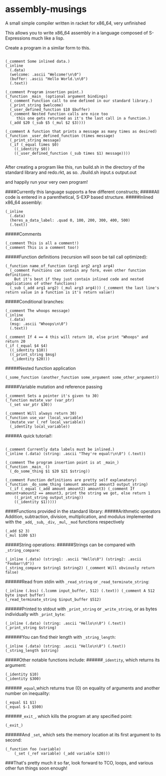 # assembly-musings
A small simple compiler written in racket for x86_64, very unfinished

This allows you to write x86_64 assembly in a language composed of S-Expressions much like a lisp.

Create a program in a similar form to this.

```Assembly

(_comment Some inlined data.)
(_inline
  (.data)
  (welcome: .ascii "Welcome!\n\0")
  (buffer: .ascii "Hello World.\n\0")
  (.text))
  
(_comment Program insertion point.)
(_function _main_ (optional argument bindings)
  (_comment Function call to one defined in our standard library.)
  (_print_string $welcome)
  (_user_defined_function $10 $buffer)
  (_comment Nested function calls are nice too
     this one gets returned as it's the last call in a function.)
  (_add $20 (_sub $5 (_mul $2 $3))))

(_comment A function that prints a message as many times as desired)
(_function _user_defined_function (times message)
  (_print_string message)
  (_if (_equal times $0)
    ((_identity $0))
    ((_user_defined_function (_sub times $1) message))))
  
```

After creating a program like this, run build.sh in the directory of the standard library and redo.rkt, as so.
./build.sh input.s output.out

and happily run your very own program!

####Currently this language supports a few different constructs;
#####All code is entered in a parenthetical, S-EXP based structure.
#####Inlined x86_64 assembly:
```Assembly
(_inline
  (.data)
  (heres_a_data_label: .quad 0, 100, 200, 300, 400, 500)
  (.text))
```
#####Comments
```Assembly
(_comment This is all a comment!)
(_comment This is a comment too!)
```
#####Function definitions (recursion will soon be tail call optimized):
```Assembly
(_function name_of_function (arg1 arg2 arg3 arg4)
  (_comment Functions can contain any form, even other function definitions.
    But it's best if they just contain inlined code and nested applications of other functions)
  (_sub (_add arg1 arg2) (_mul arg3 arg4))) (_comment the last line's return value in a function is it's return value!)
```
#####Conditional branches:
```Assembly
(_comment The whoops message)
(_inline
  (.data)
  (msg: .ascii "Whoops\n\0")
  (.text))

(_comment If 4 == 4 this will return 10, else print "Whoops" and return 20
(_if (_equal $4 $4)
  ((_identity $10))
  ((_print_string $msg)
   (_identity $20)))
```
#####Nested function application
```Assembly
(_some_function (another_function some_argument some_other_argument))
```
#####Variable mutation and reference passing
```Assembly
(_comment Sets a pointer it's given to 30)
(_function mutate_var (var_ptr)
  (_set var_ptr $30))

(_comment Will always return 30)
(_function use_var (local_variable)
  (mutate_var (_ref local_variable))
  (_identity local_variable))
```
#####A quick tutorial!:
```Assembly

(_comment Currently data labels must be inlined.)
(_inline (.data) (string: .ascii "They're equal!\n\0") (.text))

(_comment The program insertion point is at _main_)
(_function _main_ ()
  (_do_some_thing $1 $20 $21 $string))

(_comment Function definitions are pretty self explanatory)
(_function _do_some_thing (amount amount2 amount3 output_string)
  (_if (_equal (_add amount amount2) amount3) (_comment If amount+amount2 == amount3, print the string we got, else return 1
    ((_print_string output_string))
    ((_identity $1)))))
```
####Functions provided in the standard library:
#####Arithmetic operators
Addition, subtraction, division, multiplication, and modulus implemented with the `_add`, `_sub`, `_div`, `_mul`, `_mod` functions respectively
```Assembly
(_add $2 3)
(_mul $100 $3)
```
#####String operations:
######Strings can be compared with `_string_compare`:
```Assembly
(_inline (.data) (string1: .ascii "Hello\0") (string2: .ascii "Foobar!\0"))
(_string_compare $string1 $string2) (_comment Will obviously return false)
```
######Read from stdin with `_read_string` or `_read_terminate_string`:
```Assembly
(_inline (.bss) (.lcomm input_buffer, 512) (.text)) (_comment A 512 byte input buffer)
(_read_terminate_string $input_buffer $512)
```
######Printed to stdout with `_print_string` or `_write_string`, or as bytes individually with `_print_byte`:
```Assembly
(_inline (.data) (string: .ascii "Hello\n\0") (.text))
(_print_string $string)
```
######You can find their length with `_string_length`:
```Assembly
(_inline (.data) (string: .ascii "Hello\n\0") (.text))
(_string_length $string)
```
#####Other notable functions include:
######`_identity`, which returns its argument:
```Assembly
(_identity $10)
(_identity $300)
```
######`_equal`,which returns true (0) on equality of arguments and another number on inequality:
```Assembly
(_equal $1 $1)
(_equal $-1 $500)
```
######`_exit_`, which kills the program at any specified point:
```Assembly
(_exit_)
```
######And `_set`, which sets the memory location at its first argument to its second:
```Assembly
(_function foo (variable)
	(_set (_ref variable) (_add variable $20)))
```

###That's pretty much it so far, look forward to TCO, loops, and various other fun things soon enough!
